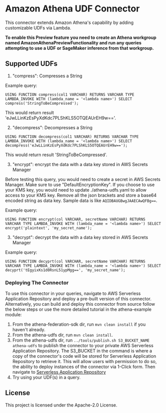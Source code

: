 # Amazon Athena UDF Connector

This connector extends Amazon Athena's capability by adding customizable UDFs via Lambda.

**To enable this Preview feature you need to create an Athena workgroup named AmazonAthenaPreviewFunctionality and run any queries attempting to use a UDF or SageMaker inference from that workgroup.**

## Supported UDFs

1. "compress": Compresses a String

Example query:

`USING FUNCTION compress(col1 VARCHAR) RETURNS VARCHAR TYPE LAMBDA_INVOKE WITH (lambda_name = '<lambda name>') SELECT compress('StringToBeCompressed');`

This would return result 'eJwLLinKzEsPyXdKdc7PLShKLS5OTQEAUrEH9w=='.

2. "decompress": Decompresses a String

`USING FUNCTION decompress(col1 VARCHAR) RETURNS VARCHAR TYPE LAMBDA_INVOKE WITH (lambda_name = '<lambda name>') SELECT decompress('eJwLLinKzEsPyXdKdc7PLShKLS5OTQEAUrEH9w==');`

This would return result 'StringToBeCompressed'.

3. "encrypt": encrypt the data with a data key stored in AWS Secrets Manager

Before testing this query, you would need to create a secret in AWS Secrets Manager. Make sure to use "DefaultEncryptionKey". If you choose to use your KMS key, you would need to update ./athena-udfs.yaml to allow access to your KMS key. Remove all the json brackets and store a base64 encoded string as data key. Sample data is like `AQIDBAUGBwgJAAECAwQFBg==`. 

Example query:

`USING FUNCTION encrypt(col VARCHAR, secretName VARCHAR) RETURNS VARCHAR TYPE LAMBDA_INVOKE WITH (lambda_name = '<lambda name>') SELECT encrypt('plaintext', 'my_secret_name');`

3. "decrypt": decrypt the data with a data key stored in AWS Secrets Manager

Example query:

`USING FUNCTION decyprt(col VARCHAR, secretName VARCHAR) RETURNS VARCHAR TYPE LAMBDA_INVOKE WITH (lambda_name = '<lambda name>') SELECT decyprt('tEgyixKs1d0RsnL51ypMgg==', 'my_secret_name');`


### Deploying The Connector

To use this connector in your queries, navigate to AWS Serverless Application Repository and deploy a pre-built version of this connector. Alternatively, you can build and deploy this connector from source follow the below steps or use the more detailed tutorial in the athena-example module:

1. From the athena-federation-sdk dir, run `mvn clean install` if you haven't already.
2. From the athena-udfs dir, run `mvn clean install`.
3. From the athena-udfs dir, run  `../tools/publish.sh S3_BUCKET_NAME athena-udfs` to publish the connector to your private AWS Serverless Application Repository. The S3_BUCKET in the command is where a copy of the connector's code will be stored for Serverless Application Repository to retrieve it. This will allow users with permission to do so, the ability to deploy instances of the connector via 1-Click form. Then navigate to [Serverless Application Repository](https://aws.amazon.com/serverless/serverlessrepo)
4. Try using your UDF(s) in a query.

## License

This project is licensed under the Apache-2.0 License.